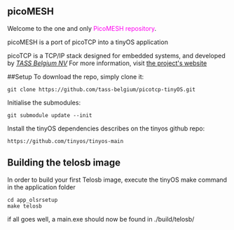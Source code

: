 picoMESH
---------------

Welcome to the one and only <font color=ff00f0>PicoMESH repository</font>. 

picoMESH is a port of picoTCP into a tinyOS application

picoTCP is a TCP/IP stack designed for embedded systems, and developed by *[TASS Belgium NV](http://www.tass.be)*
For more information, visit [the project's website](http://www.picotcp.com)

##Setup
To download the repo, simply clone it:

    git clone https://github.com/tass-belgium/picotcp-tinyOS.git

Initialise the submodules:

    git submodule update --init

Install the tinyOS dependencies describes on the tinyos github repo:

    https://github.com/tinyos/tinyos-main

## Building the telosb image

In order to build your first Telosb image, execute the tinyOS make command in the application folder

    cd app_olsrsetup
    make telosb

if all goes well, a main.exe should now be found in ./build/telosb/

